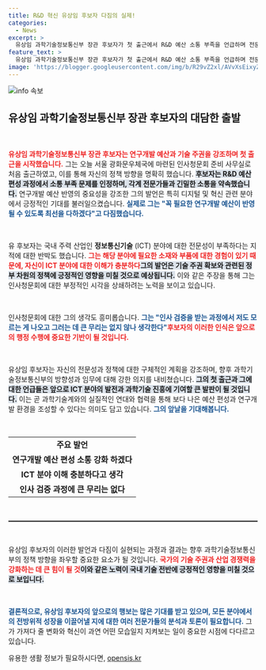 ```yaml
---
title: R&D 혁신 유상임 후보자 다짐의 실제!
categories:
  - News
excerpt: >
  유상임 과학기술정보통신부 장관 후보자가 첫 출근에서 R&D 예산 소통 부족을 언급하며 전문가들과의 적극적인 소통을 약속했습니다. ICT 분야 전문성에 대한 우려에도 불구하고, 자신감을 보이며 인사청문회 준비에 나섰습니다. 클릭해서 자세한 내용을 확인하세요!
feature_text: >
  유상임 과학기술정보통신부 장관 후보자가 첫 출근에서 R&D 예산 소통 부족을 언급하며 전문가들과의 적극적인 소통을 약속했습니다. ICT 분야 전문성에 대한 우려에도 불구하고, 자신감을 보이며 인사청문회 준비에 나섰습니다. 클릭해서 자세한 내용을 확인하세요!
image: 'https://blogger.googleusercontent.com/img/b/R29vZ2xl/AVvXsEixyZcFfHzMRdzZMjFBmAUKJYCLCGyLL1o632UiGVXcaFdKo_bkvkuCioo0uUKlGfBVcT3P84aROyZIXSBEx3Aw5nCQ3pTgDom1WDC4m8eifvWiAmWEEVb4x6G_l8C0QH225ldMjyaFvpxGEBGNO37VmDTDMHGhJPq73UglMfDca1-0aw/s1600/blogspot.png'
---
```


<p><img src="https://blogger.googleusercontent.com/img/b/R29vZ2xl/AVvXsEixyZcFfHzMRdzZMjFBmAUKJYCLCGyLL1o632UiGVXcaFdKo_bkvkuCioo0uUKlGfBVcT3P84aROyZIXSBEx3Aw5nCQ3pTgDom1WDC4m8eifvWiAmWEEVb4x6G_l8C0QH225ldMjyaFvpxGEBGNO37VmDTDMHGhJPq73UglMfDca1-0aw/s1600/blogspot.png" alt="info 속보" /></p>

<h2 data-ke-size="size26">유상임 과학기술정보통신부 장관 후보자의 대담한 출발</h2>

<p data-ke-size="size16">&nbsp;</p> 

<p><b><span style="color: #ee2323;">유상임 과학기술정보통신부 장관 후보자는 연구개발 예산과 기술 주권을 강조하며 첫 출근을 시작했습니다.</span></b> 그는 오늘 서울 광화문우체국에 마련된 인사청문회 준비 사무실로 처음 출근하였고, 이를 통해 자신의 정책 방향을 명확히 했습니다. <b><span style="background-color: #21538527;">후보자는 R&amp;D 예산 편성 과정에서 소통 부족 문제를 인정하며, 각계 전문가들과 긴밀한 소통을 약속했습니다.</span></b> 연구개발 예산 반영의 중요성을 강조한 그의 발언은 특히 디지털 및 혁신 관련 분야에서 긍정적인 기대를 불러일으켰습니다. <b><span style="color: #1a5490;">실제로 그는 "꼭 필요한 연구개발 예산이 반영될 수 있도록 최선을 다하겠다"고 다짐했습니다.</span></b> </p>

<p data-ke-size="size16">&nbsp;</p> 

<p>유 후보자는 국내 주력 산업인 <b>정보통신기술</b> (ICT) 분야에 대한 전문성이 부족하다는 지적에 대한 반박도 했습니다. <b><span style="color: #ee2323;">그는 해당 분야에 필요한 소재와 부품에 대한 경험이 있기 때문에, 자신이 ICT 분야에 대한 이해가 충분하다</span></b고 자신감을 표명했습니다. 이러한 발언은 많은 이들에게 그의 전문성을 확인시켜 주는 계기가 되었으며, 향후 기대되는 정책 방향성을 더욱 넓혀주었습니다. <b><span style="background-color: #21538527;">그의 발언은 기술 주권 확보와 관련된 정부 차원의 정책에 긍정적인 영향을 미칠 것으로 예상됩니다.</span></b> 이와 같은 주장을 통해 그는 인사청문회에 대한 부정적인 시각을 상쇄하려는 노력을 보이고 있습니다. </p>

<p data-ke-size="size16">&nbsp;</p> 

<p>인사청문회에 대한 그의 생각도 흥미롭습니다. <b><span style="color: #1a5490;">그는 "인사 검증을 받는 과정에서 저도 모르는 게 나오고 그러는 데 큰 무리는 없지 않나 생각한다"</span></b며, 이 과정을 긍정적으로 바라보고 있습니다. 이는 후보자가 스스로의 역량에 대한 믿음을 가지고 있으며, 그로 인해 행정적인 과정을 준비하고 있다는 신호로 해석될 수 있습니다. <b><span style="color: #ee2323;">후보자의 이러한 인식은 앞으로의 행정 수행에 중요한 기반이 될 것입니다.</span></b> </p>

<p data-ke-size="size16">&nbsp;</p> 

<p>유상임 후보자는 자신의 전문성과 정책에 대한 구체적인 계획을 강조하며, 향후 과학기술정보통신부의 방향성과 임무에 대해 강한 의지를 내비쳤습니다. <b><span style="background-color: #21538527;">그의 첫 출근과 그에 대한 언급들은 앞으로 ICT 분야의 발전과 과학기술 진흥에 기여할 큰 발판이 될 것입니다.</span></b> 이는 곧 과학기술계와의 실질적인 연대와 협력을 통해 보다 나은 예산 편성과 연구개발 환경을 조성할 수 있다는 의미도 담고 있습니다. <b><span style="color: #1a5490;">그의 앞날을 기대해봅니다.</span></b> </p>

<p data-ke-size="size16">&nbsp;</p> 

<table style="width: 100%; border-collapse: collapse;">
    <tr>
        <td style="text-align: center; height: 25px;"><b>주요 발언</b></td>
    </tr>
    <tr>
        <td style="text-align: center; height: 17px;"><b>연구개발 예산 편성 소통 강화 하겠다</b></td>
    </tr>
    <tr>
        <td style="text-align: center; height: 17px;"><b>ICT 분야 이해 충분하다고 생각</b></td>
    </tr>
    <tr>
        <td style="text-align: center; height: 17px;"><b>인사 검증 과정에 큰 무리는 없다</b></td>
    </tr>
</table> 

<p data-ke-size="size16">&nbsp;</p> 

<hr style="border: 1px solid #777" />

<p data-ke-size="size16">&nbsp;</p> 

<p>유상임 후보자의 이러한 발언과 다짐이 실현되는 과정과 결과는 향후 과학기술정보통신부의 정책 방향을 좌우할 중요한 요소가 될 것입니다. <b><span style="color: #ee2323;">국가의 기술 주권과 산업 경쟁력을 강화하는 데 큰 힘이 될 것</span></b으로 기대할 수 있습니다. 또한, 그는 다양한 의견을 수렴하여 현실적인 정책을 수립하기 위해 다방면에서의 소통을 강화할 것임을 분명히 했습니다. <b><span style="background-color: #21538527;">이와 같은 노력이 국내 기술 전반에 긍정적인 영향을 미칠 것으로 보입니다.</span></b> </p>

<p data-ke-size="size16">&nbsp;</p> 

<p><b><span style="color: #1a5490;">결론적으로, 유상임 후보자의 앞으로의 행보는 많은 기대를 받고 있으며, 모든 분야에서의 전방위적 성장을 이끌어낼 지에 대한 여러 전문가들의 분석과 토론이 필요합니다.</span></b> 그가 가져다 줄 변화와 혁신이 과연 어떤 모습일지 지켜보는 일이 중요한 시점에 다다르고 있습니다.</p>
유용한 생활 정보가 필요하시다면, <a href="https://opensis.kr" rel="dofollow">opensis.kr</a>


